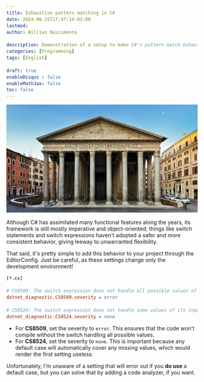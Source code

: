```yaml
---
title: Exhaustive pattern matching in C#
date: 2024-06-15T17:47:14-03:00
lastmod:
author: Willian Nascimento

description: Demonstration of a setup to make C#'s pattern match exhaustive
categories: [Programming]
tags: [English]

draft: true
enableDisqus : false
enableMathJax: false
toc: false
---
```


![](/../imgs/roman_pantheon.jpg)

Although C# has assimilated many functional features along the years, its framework is still mostly imperative and object-oriented; things like switch statements and switch expressions haven't adopted a safer and more consistent behavior, giving leeway to unwarranted flexibility.

That said, it's pretty simple to add this behavior to your project through the EditorConfig. Just be careful, as these settings change only the development environment!

```ini // supposed to be .editorconfig, but there's no syntax highlight for it yet
[*.cs]

# CS8509: The switch expression does not handle all possible values of its input type (it is not exhaustive).
dotnet_diagnostic.CS8509.severity = error

# CS8524: The switch expression does not handle some values of its input type (it is not exhaustive) involving an unnamed enum value.
dotnet_diagnostic.CS8524.severity = none
```

- For **CS8509**, set the severity to `error`. This ensures that the code won't compile without the switch handling all possible values.
- For **CS8524**, set the severity to `none`. This is important because any default case will automatically cover any missing values, which would render the first setting useless.

Unfortunately, I'm unaware of a setting that will error out if you **do use** a default case, but you can solve that by adding a code analyzer, if you want.
